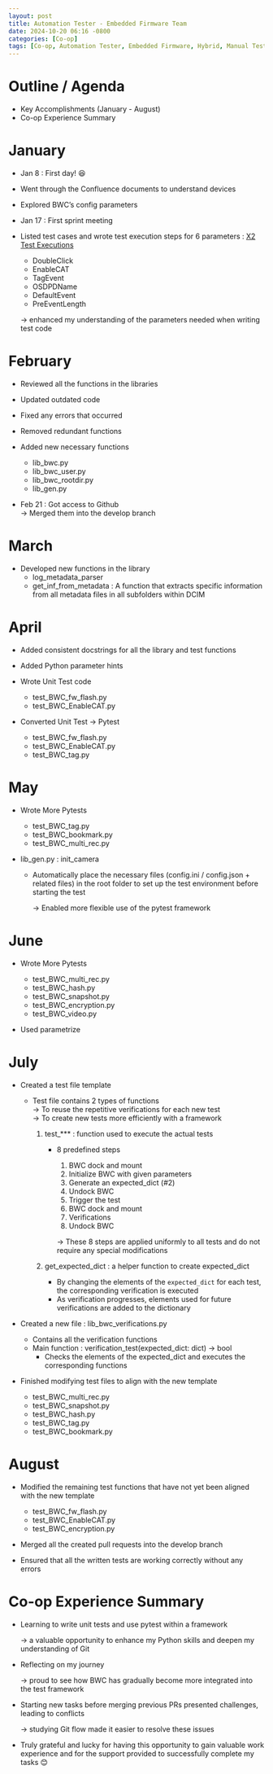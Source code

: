 ```yaml
---
layout: post
title: Automation Tester - Embedded Firmware Team
date: 2024-10-20 06:16 -0800
categories: [Co-op]
tags: [Co-op, Automation Tester, Embedded Firmware, Hybrid, Manual Tester]
---
```

# Outline / Agenda
- Key Accomplishments (January - August)
- Co-op Experience Summary

# January
- Jan 8 : First day! 😆
- Went through the Confluence documents to understand devices
- Explored BWC’s config parameters
- Jan 17 : First sprint meeting
- Listed test cases and wrote test execution steps for 6 parameters : 
<a href="https://real-thyme-6b7.notion.site/12f8e490fe854ae189f6cefe58c07157?v=cdfb0843c41b443bb18087fccdc6a1aa">X2 Test Executions</a> 
    - DoubleClick
    - EnableCAT
    - TagEvent
    - OSDPDName
    - DefaultEvent
    - PreEventLength

    → enhanced my understanding of the parameters needed when writing test code

# February
- Reviewed all the functions in the libraries
- Updated outdated code
- Fixed any errors that occurred
- Removed redundant functions
- Added new necessary functions
    - lib_bwc.py
    - lib_bwc_user.py
    - lib_bwc_rootdir.py
    - lib_gen.py

- Feb 21 : Got access to Github  
→ Merged them into the develop branch

# March
- Developed new functions in the library
    - log_metadata_parser
    - get_inf_from_metadata : A function that extracts specific information from all metadata files in all subfolders within DCIM

# April
- Added consistent docstrings for all the library and test functions
- Added Python parameter hints
- Wrote Unit Test code
    - test_BWC_fw_flash.py
    - test_BWC_EnableCAT.py

- Converted Unit Test → Pytest
    - test_BWC_fw_flash.py
    - test_BWC_EnableCAT.py
    - test_BWC_tag.py

# May
- Wrote More Pytests
    - test_BWC_tag.py
    - test_BWC_bookmark.py
    - test_BWC_multi_rec.py

- lib_gen.py : init_camera
    - Automatically place the necessary files (config.ini / config.json + related files) in the root folder to set up the test environment before starting the test

        → Enabled more flexible use of the pytest framework

# June
- Wrote More Pytests
    - test_BWC_multi_rec.py
    - test_BWC_hash.py
    - test_BWC_snapshot.py
    - test_BWC_encryption.py
    - test_BWC_video.py

- Used parametrize

# July
- Created a test file template
    - Test file contains 2 types of functions  
    → To reuse the repetitive verifications for each new test  
    → To create new tests more efficiently with a framework

        1. test_*** : function used to execute the actual tests
            - 8 predefined steps
                1. BWC dock and mount
                2. Initialize BWC with given parameters
                3. Generate an expected_dict (#2)
                4. Undock BWC
                5. Trigger the test
                6. BWC dock and mount
                7. Verifications
                8. Undock BWC

                → These 8 steps are applied uniformly to all tests and do not require any special modifications

        2. get_expected_dict : a helper function to create expected_dict
            - By changing the elements of the `expected_dict` for each test, the corresponding verification is executed
            - As verification progresses, elements used for future verifications are added to the dictionary

- Created a new file : lib_bwc_verifications.py
    - Contains all the verification functions
    - Main function : verification_test(expected_dict: dict) → bool
        - Checks the elements of the expected_dict and executes the corresponding functions

- Finished modifying test files to align with the new template
    - test_BWC_multi_rec.py
    - test_BWC_snapshot.py
    - test_BWC_hash.py
    - test_BWC_tag.py
    - test_BWC_bookmark.py

# August
- Modified the remaining test functions that have not yet been aligned with the new template
    - test_BWC_fw_flash.py
    - test_BWC_EnableCAT.py
    - test_BWC_encryption.py

- Merged all the created pull requests into the develop branch
- Ensured that all the written tests are working correctly without any errors

# Co-op Experience Summary
- Learning to write unit tests and use pytest within a framework 

    → a valuable opportunity to enhance my Python skills and deepen my understanding of Git
- Reflecting on my journey

    → proud to see how BWC has gradually become more integrated into the test framework
- Starting new tasks before merging previous PRs presented challenges, leading to conflicts

    → studying Git flow made it easier to resolve these issues
- Truly grateful and lucky for having this opportunity to gain valuable work experience and for the support provided to successfully complete my tasks 😊